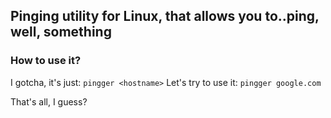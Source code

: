 ## Pinging utility for Linux, that allows you to..ping, well, something
### How to use it?
I gotcha, it's just: `pingger <hostname>`
Let's try to use it: `pingger google.com`

That's all, I guess?